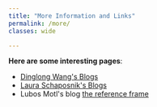 ```yaml
---
title: "More Information and Links"
permalink: /more/
classes: wide

---
```


**Here are some interesting pages**:

- [Dinglong Wang's Blogs](http://121.199.50.161/)
- [ Laura Schaposnik's Blogs](https://schapos.people.uic.edu/)
- Lubos Motl's blog [the reference frame](https://motls.blogspot.com/)
